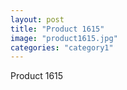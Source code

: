 ```yaml
---
layout: post
title: "Product 1615"
image: "product1615.jpg"
categories: "category1"
---
```

Product 1615
